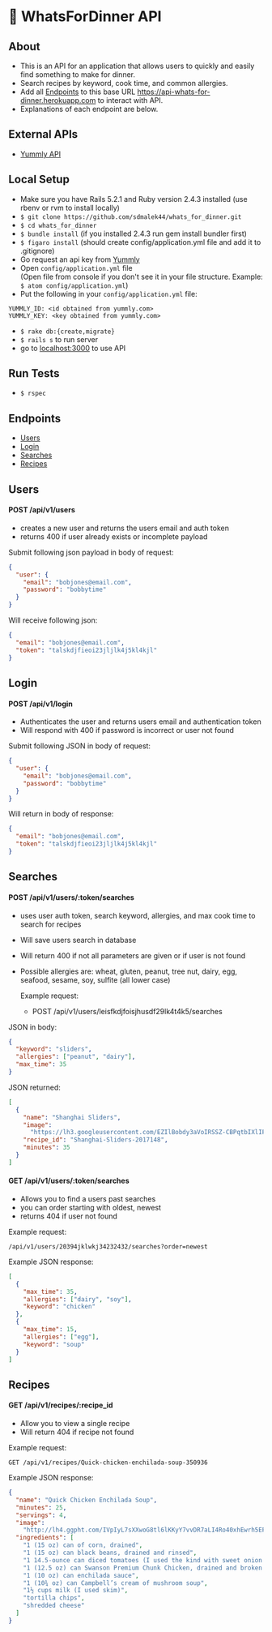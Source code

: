 # :hamburger: **WhatsForDinner API**

## About

- This is an API for an application that allows users to quickly and easily find something to make for dinner.
- Search recipes by keyword, cook time, and common allergies.
- Add all [Endpoints](#Endpoints) to this base URL https://api-whats-for-dinner.herokuapp.com to interact with API.
- Explanations of each endpoint are below.

## External APIs

- [Yummly API](https://developer.yummly.com/)

## Local Setup

- Make sure you have Rails 5.2.1 and Ruby version 2.4.3 installed (use rbenv or rvm to install locally)
- `$ git clone https://github.com/sdmalek44/whats_for_dinner.git`
- `$ cd whats_for_dinner`
- `$ bundle install` (if you installed 2.4.3 run gem install bundler first)
- `$ figaro install` (should create config/application.yml file and add it to .gitignore)
- Go request an api key from [Yummly](https://developer.yummly.com/)
- Open `config/application.yml` file  
(Open file from console if you don't see it in your file structure. Example: `$ atom config/application.yml`)
- Put the following in your `config/application.yml` file:

```
YUMMLY_ID: <id obtained from yummly.com>
YUMMLY_KEY: <key obtained from yummly.com>
```

- `$ rake db:{create,migrate}`
- `$ rails s` to run server
- go to [localhost:3000](https://localhost:3000/) to use API

## Run Tests

- `$ rspec`

## Endpoints

- [Users](#Users)
- [Login](#Login)
- [Searches](#Searches)
- [Recipes](#Recipes)

## Users

#### POST /api/v1/users

- creates a new user and returns the users email and auth token
- returns 400 if user already exists or incomplete payload

Submit following json payload in body of request:

```json
{
  "user": {
    "email": "bobjones@email.com",
    "password": "bobbytime"
  }
}
```

Will receive following json:

```json
{
  "email": "bobjones@email.com",
  "token": "talskdjfieoi23jljlk4j5kl4kjl"
}
```

## Login

#### POST /api/v1/login

- Authenticates the user and returns users email and authentication token
- Will respond with 400 if password is incorrect or user not found

Submit following JSON in body of request:

```json
{
  "user": {
    "email": "bobjones@email.com",
    "password": "bobbytime"
  }
}
```

Will return in body of response:

```json
{
  "email": "bobjones@email.com",
  "token": "talskdjfieoi23jljlk4j5kl4kjl"
}
```

## Searches

#### POST /api/v1/users/:token/searches

- uses user auth token, search keyword, allergies, and max cook time to search for recipes
- Will save users search in database
- Will return 400 if not all parameters are given or if user is not found
- Possible allergies are: wheat, gluten, peanut, tree nut, dairy, egg, seafood, sesame, soy, sulfite (all lower case)

  Example request:

  - POST /api/v1/users/leisfkdjfoisjhusdf29lk4t4k5/searches

JSON in body:

```json
{
  "keyword": "sliders",
  "allergies": ["peanut", "dairy"],
  "max_time": 35
}
```

JSON returned:

```json
[
  {
    "name": "Shanghai Sliders",
    "image":
      "https://lh3.googleusercontent.com/EZIlBobdy3aVoIRSSZ-CBPqtbIXlIFNtryd510Xj7sPSZJV18-3UiopuxUSGgEy0TjieS7JCLswilDkASsx9=s90",
    "recipe_id": "Shanghai-Sliders-2017148",
    "minutes": 35
  }
]
```

#### GET /api/v1/users/:token/searches

- Allows you to find a users past searches
- you can order starting with oldest, newest
- returns 404 if user not found

Example request:

```
/api/v1/users/20394jklwkj34232432/searches?order=newest
```

Example JSON response:

```json
[
  {
    "max_time": 35,
    "allergies": ["dairy", "soy"],
    "keyword": "chicken"
  },
  {
    "max_time": 15,
    "allergies": ["egg"],
    "keyword": "soup"
  }
]
```

## Recipes

#### GET /api/v1/recipes/:recipe_id

- Allow you to view a single recipe
- Will return 404 if recipe not found

Example request:

```
GET /api/v1/recipes/Quick-chicken-enchilada-soup-350936
```

Example JSON response:

```json
{
  "name": "Quick Chicken Enchilada Soup",
  "minutes": 25,
  "servings": 4,
  "image":
    "http://lh4.ggpht.com/IVpIyL7sXXwoG8tl6lKKyY7vvDR7aLI4Ro40xhEwrh5EFgjk4yBXyaL0NeERBYZaPq0GfY_0cTbG_VoDW2PcTCk=s360",
  "ingredients": [
    "1 (15 oz) can of corn, drained",
    "1 (15 oz) can black beans, drained and rinsed",
    "1 14.5-ounce can diced tomatoes (I used the kind with sweet onion in it)",
    "1 (12.5 oz) can Swanson Premium Chunk Chicken, drained and broken up",
    "1 (10 oz) can enchilada sauce",
    "1 (10¾ oz) can Campbell’s cream of mushroom soup",
    "1½ cups milk (I used skim)",
    "tortilla chips",
    "shredded cheese"
  ]
}
```
